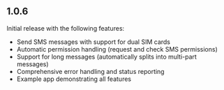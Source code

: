 ## 1.0.6

Initial release with the following features:
* Send SMS messages with support for dual SIM cards
* Automatic permission handling (request and check SMS permissions)
* Support for long messages (automatically splits into multi-part messages)
* Comprehensive error handling and status reporting
* Example app demonstrating all features
